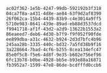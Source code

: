 
                ac02f362-1e5b-4247-99db-592192b3f318
                04ca7f8a-a431-4d8e-ae84-63f9d2af8390
                26f062ca-15b4-4439-83b9-c4e3014a9ff5
                5710e983-8641-439e-89ad-eb88d3537dcd
                f9941718-af1f-43d2-a2d9-13622b1553a2
                86eaeed7-deb6-4d30-b7f9-f9f052f90fde
                ee899dba-a31c-4632-b924-2d3d7bfc4b96
                245aa28b-3335-440c-bd32-7a5fd38b9f16
                3a228664-7bad-4cf6-b255-8cea134efc47
                85e0f5c8-f5e6-4d8f-9e35-b602e756ef96
                6fc13b78-b0be-4928-bb5e-b93e88a16871
                fb3952a7-1599-47e8-86de-bcdfffd0ccb6
                